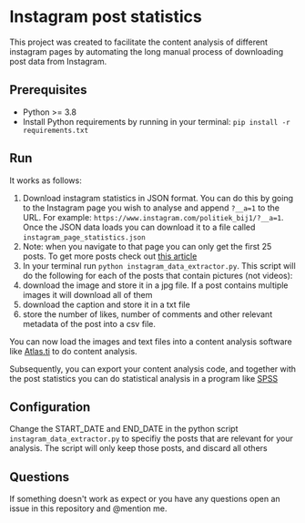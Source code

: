 # Instagram post statistics

This project was created to facilitate the content analysis of different
instagram pages by automating the long manual process of downloading post data
from Instagram. 

## Prerequisites

- Python >= 3.8 
- Install Python requirements by running in your terminal: `pip install -r
  requirements.txt`

## Run

It works as follows:

1. Download instagram statistics in JSON format. You can do this by going to the
   Instagram page you wish to analyse and append `?__a=1` to the URL. For
   example: `https://www.instagram.com/politiek_bij1/?__a=1`. Once the JSON data
   loads you can download it to a file called `instagram_page_statistics.json`
  1. Note: when you navigate to that page you can only get the first 25 posts.
     To get more posts check out [this article](https://dev.to/iankerins/the-easy-way-to-build-an-instagram-spider-using-python-scrapy-graphql-4gko)
2. In your terminal run `python instagram_data_extractor.py`. This script will
   do the following for each of the posts that contain pictures (not videos):
  1. download the image and store it in a jpg file. If a post contains multiple
     images it will download all of them
  2. download the caption and store it in a txt file
  3. store the number of likes, number of comments and other relevant metadata
     of the post into a csv file.

You can now load the images and text files into a content analysis software like
[Atlas.ti](https://atlasti.com/) to do content analysis.

Subsequently, you can export your content analysis code, and together with the
post statistics you can do statistical analysis in a program like
[SPSS](https://www.ibm.com/products/spss-statistics)

## Configuration

Change the START_DATE and END_DATE in the python script
`instagram_data_extractor.py` to specifiy the posts that are relevant for your
analysis. The script will only keep those posts, and discard all others

## Questions

If something doesn't work as expect or you have any questions open an issue in
this repository and @mention me. 

